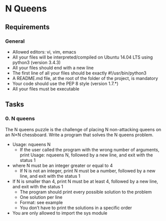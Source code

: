 # N Queens


## Requirements
### General

- Allowed editors: vi, vim, emacs
- All your files will be interpreted/compiled on Ubuntu 14.04 LTS using python3 (version 3.4.3)
- All your files should end with a new line
- The first line of all your files should be exactly #!/usr/bin/python3
- A README.md file, at the root of the folder of the project, is mandatory
- Your code should use the PEP 8 style (version 1.7.*)
- All your files must be executable


## Tasks
### 0. N queens

The N queens puzzle is the challenge of placing N non-attacking queens on an N×N chessboard. Write a program that solves the N queens problem.

- Usage: nqueens N
    - If the user called the program with the wrong number of arguments, print Usage: nqueens N, followed by a new line, and exit with the status 1
- where N must be an integer greater or equal to 4
    - If N is not an integer, print N must be a number, followed by a new line, and exit with the status 1
- If N is smaller than 4, print N must be at least 4, followed by a new line, and exit with the status 1
    - The program should print every possible solution to the problem
    - One solution per line
    - Format: see example
    - You don’t have to print the solutions in a specific order
- You are only allowed to import the sys module
